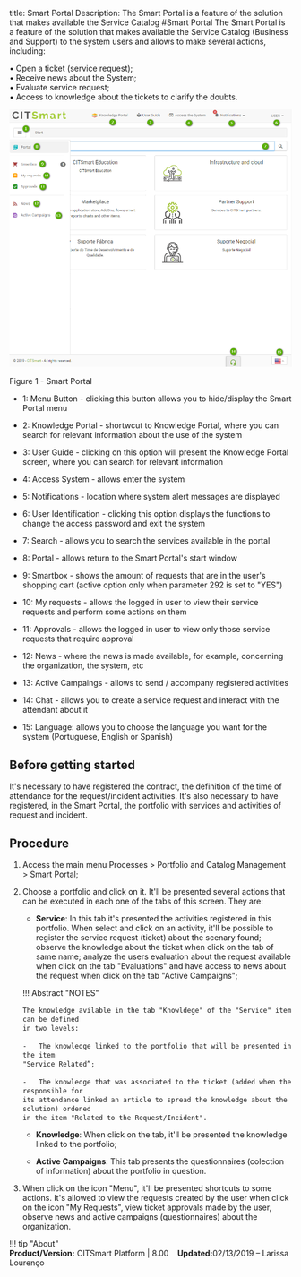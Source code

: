 title:  Smart Portal
Description: The Smart Portal is a feature of the solution that makes available the Service Catalog
#Smart Portal
The Smart Portal is a feature of the solution that makes available the Service Catalog (Business and Support) to the system users and allows to make several actions, including: 

•	Open a ticket (service request);  
•	Receive news about the System;  
•	Evaluate service request;  
•	Access to knowledge about the tickets to clarify the doubts.  

![smart portal](images/smartportal.png)

Figure 1 - Smart Portal

- 1: Menu Button - clicking this button allows you to hide/display the Smart Portal menu

- 2: Knowledge Portal - shortwcut to Knowledge Portal, where you can search for relevant information about the use of the system

- 3: User Guide - clicking on this option will present the Knowledge Portal screen, where you can search for relevant information

- 4: Access System - allows enter the system

- 5: Notifications - location where system alert messages are displayed

- 6: User Identification - clicking this option displays the functions to change the access password and exit the system

- 7: Search - allows you to search the services available in the portal

- 8: Portal - allows return to the Smart Portal's start window

- 9: Smartbox  - shows the amount of requests that are in the user's shopping cart (active option only when parameter 292 is set to "YES")

- 10: My requests - allows the logged in user to view their service requests and perform some actions on them

- 11: Approvals - allows the logged in user to view only those service requests that require approval

- 12: News - where the news is made available, for example, concerning the organization, the system, etc 

- 13: Active Campaings - allows to send / accompany registered activities

- 14: Chat - allows you to create a service request and interact with the attendant about it

- 15: Language: allows you to choose the language you want for the system (Portuguese, English or Spanish)


Before getting started 
-----------------

It's necessary to have registered the contract, the definition of the time of 
attendance for the request/incident activities. It's also necessary to have registered,
in the Smart Portal, the portfolio with services and activities of request and incident.

Procedure 
-------------

1.  Access the main menu Processes \> Portfolio and
    Catalog Management \> Smart Portal;

2.  Choose a portfolio and click on it. It'll be presented several actions that
    can be executed in each one of the tabs of this screen. They are:

    -   **Service**: In this tab it's presented the activities registered in this
    portfolio. When select and click on an activity, it'll be possible to register
    the service request (ticket) about the scenary found; observe the knowledge
    about the ticket when click on the tab of same name; analyze the users evaluation
    about the request available when click on the tab "Evaluations" and have access
    to news about the request when click on the tab "Active Campaigns";

    !!! Abstract "NOTES"  

        The knowledge avilable in the tab "Knowldege" of the "Service" item can be defined
        in two levels:

        -   The knowledge linked to the portfolio that will be presented in the item 
        "Service Related”;

        -   The knowledge that was associated to the ticket (added when the responsible for
        its attendance linked an article to spread the knowledge about the solution) ordened 
        in the item "Related to the Request/Incident".  

    -   **Knowledge**: When click on the tab, it'll be presented the knowledge linked 
    to the portfolio;

    -   **Active Campaigns**: This tab presents the questionnaires (colection of information)
    about the portfolio in question.

3.  When click on the icon "Menu", it'll be presented shortcuts to some actions. It's allowed to
    view the requests created by the user when click on the icon "My Requests", view ticket 
    approvals made by the user, observe news and active campaigns (questionnaires) about the organization.  
    
!!! tip "About"  
    <b>Product/Version:</b> CITSmart Platform | 8.00 &nbsp;&nbsp;
    <b>Updated:</b>02/13/2019 – Larissa Lourenço  
   
